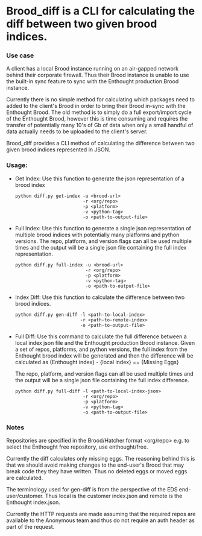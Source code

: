 # Brood_diff is a CLI for calculating the diff between two given brood indices.

### Use case

A client has a local Brood instance running on an air-gapped network behind
their corporate firewall. Thus their Brood instance is unable to use the
built-in sync feature to sync with the Enthought production Brood instance.

Currently there is no simple method for calculating which packages need to 
added to the client's Brood in order to bring their Brood in-sync with the
Enthought Brood. The old method is to simply do a full export/import cycle
of the Enthought Brood, however this is time consuming and requires the
transfer of potentially many 10's of Gb of data when only a small handful of
data actually needs to be uploaded to the client's server.

Brood_diff provides a CLI method of calculating the difference between two
given brood indices represented in JSON.


### Usage:

* Get Index: Use this function to generate the json representation of a brood
  index

    ```
    python diff.py get-index -u <brood-url>
                             -r <org/repo>
                             -p <platform>
                             -v <python-tag>
                             -o <path-to-output-file>
    ```

* Full Index: Use this function to generate a single json representation of
  multiple brood indices with potentially many platforms and python versions.
  The repo, platform, and version flags can all be used multiple times and the
  output will be a single json file containing the full index representation.

    ```
    python diff.py full-index -u <brood-url>
                              -r <org/repo>
                              -p <platform>
                              -v <python-tag>
                              -o <path-to-output-file>
    ```

* Index Diff: Use this function to calculate the difference between two brood
  indices.

    ```
    python diff.py gen-diff -l <path-to-local-index>
                            -r <path-to-remote-index>
                            -o <path-to-output-file>
    ```

* Full Diff: Use this command to calculate the full difference between a local
  index json file and the Enthought production Brood instance. Given a set of
  repos, platforms, and python versions, the full index from the Enthought
  brood index will be generated and then the difference will be calculated as
  {Enthought index} - {local index} == {Missing Eggs}

  The repo, platform, and version flags can all be used multiple times and the
  output will be a single json file containing the full index difference.

    ```
    python diff.py full-diff -l <path-to-local-index-json>
                             -r <org/repo>
                             -p <platform>
                             -v <python-tag>
                             -o <path-to-output-file>
    ```
  
### Notes

Repositories are specified in the Brood/Hatcher format <org/repo> e.g. to
select the Enthought free repository, use enthought/free.

Currently the diff calculates only missing eggs. The reasoning behind this is
that we should avoid making changes to the end-user's Brood that may break
code they they have written. Thus no deleted eggs or moved eggs are calculated.

The terminology used for gen-diff is from the perspective of the EDS
end-user/customer.
Thus local is the customer index.json and remote is the Enthought index.json.

Currently the HTTP requests are made assuming that the required repos are
available to the Anonymous team and thus do not require an auth header as part
of the request.

